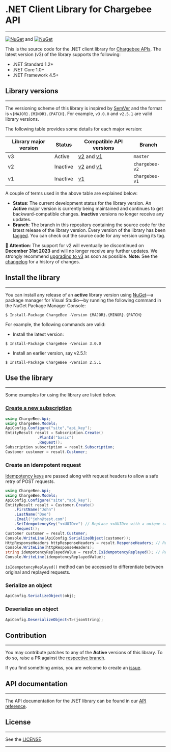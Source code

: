 # .NET Client Library for Chargebee API
***

[![NuGet](https://img.shields.io/nuget/v/chargebee.svg?maxAge=3592000)](https://www.nuget.org/packages/ChargeBee/)
and
[![NuGet](https://img.shields.io/nuget/v/chargebee.svg?maxAge=2592000)](https://www.nuget.org/packages/ChargeBee/)

This is the source code for the .NET client library for [Chargebee APIs](https://apidocs.chargebee.com/docs/api?lang=dotnet). The latest version (v3) of the library supports the following:

- .NET Standard 1.2+
- .NET Core 1.0+
- .NET Framework 4.5+

## Library versions
***

The versioning scheme of this library is inspired by [SemVer](https://semver.org/) and the format is `v{MAJOR}.{MINOR}.{PATCH}`. For example, `v3.0.0` and `v2.5.1` are valid library versions.

The following table provides some details for each major version:

| Library major version | Status   | Compatible API versions                                                                                         | **Branch**        |
|----------------------------|----------|-----------------------------------------------------------------------------------------------------------------|---------------|
| v3                         | Active   | [v2](https://apidocs.chargebee.com/docs/api/v2?lang=dotnet) and [v1](https://apidocs.chargebee.com/docs/api/v1?lang=dotnet) | `master`      |
| v2                         | Inactive | [v2](https://apidocs.chargebee.com/docs/api/v2?lang=dotnet) and [v1](https://apidocs.chargebee.com/docs/api/v1?lang=dotnet)             | `chargebee-v2`|
| v1                         | Inactive | [v1](https://apidocs.chargebee.com/docs/api/v1?lang=dotnet)                                                                 | `chargebee-v1`|

A couple of terms used in the above table are explained below:
- **Status**: The current development status for the library version. An **Active** major version is currently being maintained and continues to get backward-compatible changes. **Inactive** versions no longer receive any updates.
- **Branch**: The branch in this repository containing the source code for the latest release of the library version. Every version of the library has been [tagged](https://github.com/chargebee/chargebee-dotnet/tags). You can check out the source code for any version using its tag.

🔴 **Attention**: The support for v2 will eventually be discontinued on **December 31st 2023** and will no longer receive any further updates. We strongly recommend [upgrading to v3](https://github.com/chargebee/chargebee-dotnet/wiki/Migration-guide-for-v3) as soon as possible.
**Note:** See the [changelog](CHANGELOG.md) for a history of changes.

## Install the library
***

You can install any release of an **active** library version using [NuGet](https://nuget.org)—a package manager for Visual Studio—by running the following command in the NuGet Package Manager Console:

```shell
$ Install-Package ChargeBee -Version {MAJOR}.{MINOR}.{PATCH}
```
For example, the following commands are valid:

- Install the latest version:
```shell
$ Install-Package ChargeBee -Version 3.0.0
```

- Install an earlier version, say v2.5.1:
```shell
$ Install-Package ChargeBee -Version 2.5.1
```

## Use the library
***
Some examples for using the library are listed below.

### [Create a new subscription](https://apidocs.chargebee.com/docs/api/subscriptions?prod_cat_ver=2&lang=dotnet#create_subscription_for_items)

```cs
using ChargeBee.Api;
using ChargeBee.Models;
ApiConfig.Configure("site","api_key");
EntityResult result = Subscription.Create()
              .PlanId("basic")
              .Request();
Subscription subscription = result.Subscription;
Customer customer = result.Customer;
```

### Create an idempotent request
[Idempotency keys](https://apidocs.chargebee.com/docs/api/idempotency?prod_cat_ver=2) are passed along with request headers to allow a safe retry of POST requests. 

```cs
using ChargeBee.Api;
using ChargeBee.Models;
ApiConfig.Configure("site","api_key");
EntityResult result = Customer.Create()
    .FirstName("John")
    .LastName("Doe")
    .Email("john@test.com")
    .SetIdempotencyKey("<<UUID>>") // Replace <<UUID>> with a unique string
    .Request();
Customer customer = result.Customer;
Console.WriteLine(ApiConfig.SerializeObject(customer));
HttpResponseHeaders httpResponseHeaders = result.ResponseHeaders; // Retrieves response headers
Console.WriteLine(httpResponseHeaders);
string idempotencyReplayedValue = result.IsIdempotencyReplayed(); // Retrieves idempotency replayed header value 
Console.WriteLine(idempotencyReplayedValue);

```
`isIdempotencyReplayed()` method can be accessed to differentiate between original and replayed requests.

### Serialize an object

```cs
ApiConfig.SerializeObject(obj);
```


### Deserialize an object

```cs
ApiConfig.DeserializeObject<T>(jsonString);
```


## Contribution
***
You may contribute patches to any of the **Active** versions of this library. To do so, raise a PR against the [respective branch](#library-versions).

If you find something amiss, you are welcome to create an [issue](https://github.com/chargebee/chargebee-dotnet/issues).

## API documentation
***

The API documentation for the .NET library can be found in our [API reference](https://apidocs.chargebee.com/docs/api?lang=dotnet).

## License
***
See the [LICENSE](LICENSE).
***


